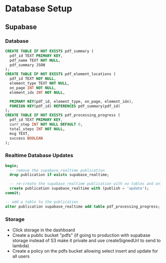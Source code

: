 # Database Setup

## Supabase
### Database
```sql
CREATE TABLE IF NOT EXISTS pdf_summary (
  pdf_id TEXT PRIMARY KEY,
  pdf_name TEXT NOT NULL,
  pdf_summary JSON
);
CREATE TABLE IF NOT EXISTS pdf_element_locations (
  pdf_id TEXT NOT NULL,
  element_type TEXT NOT NULL,
  on_page INT NOT NULL,
  element_idx INT NOT NULL,

  PRIMARY KEY(pdf_id, element_type, on_page, element_idx),
  FOREIGN KEY(pdf_id) REFERENCES pdf_summary(pdf_id)
);
CREATE TABLE IF NOT EXISTS pdf_processing_progress (
  pdf_id TEXT PRIMARY KEY,
  curr_step INT NOT NULL DEFAULT 0,
  total_steps INT NOT NULL,
  msg TEXT,
  success BOOLEAN
);
```

### Realtime Database Updates
```sql
begin;
  -- remove the supabase_realtime publication
  drop publication if exists supabase_realtime;

  -- re-create the supabase_realtime publication with no tables and only for update
  create publication supabase_realtime with (publish = 'update');
commit;

-- add a table to the publication
alter publication supabase_realtime add table pdf_processing_progress;
```

### Storage
- Click storage in the dashboard
- Create a public bucket "pdfs" (if going to production with supabase storage instead of S3 make it private and use createSignedUrl to send to lambda)
- Create a policy on the pdfs bucket allowing select insert and update for all users
